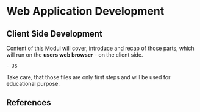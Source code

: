 
# Web Application Development
## Client Side Development

Content of this Modul will cover, introduce and recap of those parts, which will run on the **users web browser** - on the client side.

	- JS

Take care, that those files are only first steps and will be used for educational purpose.

## References
